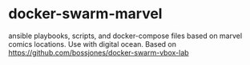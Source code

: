 # docker-swarm-marvel
ansible playbooks, scripts, and docker-compose files based on marvel comics locations. Use with digital ocean. Based on https://github.com/bossjones/docker-swarm-vbox-lab
